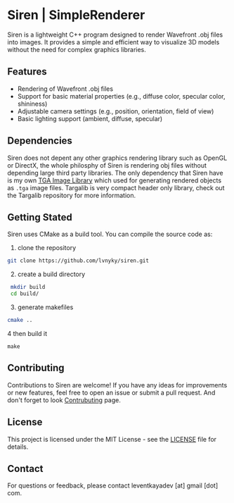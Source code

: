 # Siren | SimpleRenderer

Siren is a lightweight C++ program designed to render Wavefront .obj files into images. It provides a simple and efficient way to visualize 3D models without the need for complex graphics libraries.

## Features

- Rendering of Wavefront .obj files
- Support for basic material properties (e.g., diffuse color, specular color, shininess)
- Adjustable camera settings (e.g., position, orientation, field of view)
- Basic lighting support (ambient, diffuse, specular)

## Dependencies

Siren does not depent any other graphics rendering library such as OpenGL or DirectX, the whole philosphy of Siren is rendering obj files without depending large third party libraries.
The only dependency that Siren have is my own [TGA Image Library](https://github.com/lvntky/targalib) which used for generating rendered objects as `.tga` image files. Targalib is very compact header only library, check out the Targalib repository for more information.

## Getting Stated

Siren uses CMake as a build tool. You can compile the source code as:

1. clone the repository
```bash
git clone https://github.com/lvnyky/siren.git
```

2. create a build directory
```bash
 mkdir build
 cd build/
```
3. generate makefiles
```bash
cmake ..
```
4 then build it
```
make
```


## Contributing

Contributions to Siren are welcome! If you have any ideas for improvements or new features, feel free to open an issue or submit a pull request.
And don't forget to look [Contrubuting](./CONTRIBUTING.md) page.

## License

This project is licensed under the MIT License - see the [LICENSE](LICENSE) file for details.

## Contact

For questions or feedback, please contact leventkayadev [at] gmail [dot] com.


